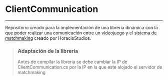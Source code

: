 # ClientCommunication
___

Repositorio creado para la implementación de una libreria dinámica con la que poder realizar una comunicación entre un videojuego y el [sistema de matchmaking] creado por HoracioStudios.

>### Adaptación de la libreria
>Antes de compilar la libreria se debe cambiar la IP de ClientCommunication.cs por la IP en la que este alojado el servidor de matchmaking

[sistema de matchmaking]: https://github.com/HoracioStudios/Matchmaking-Server